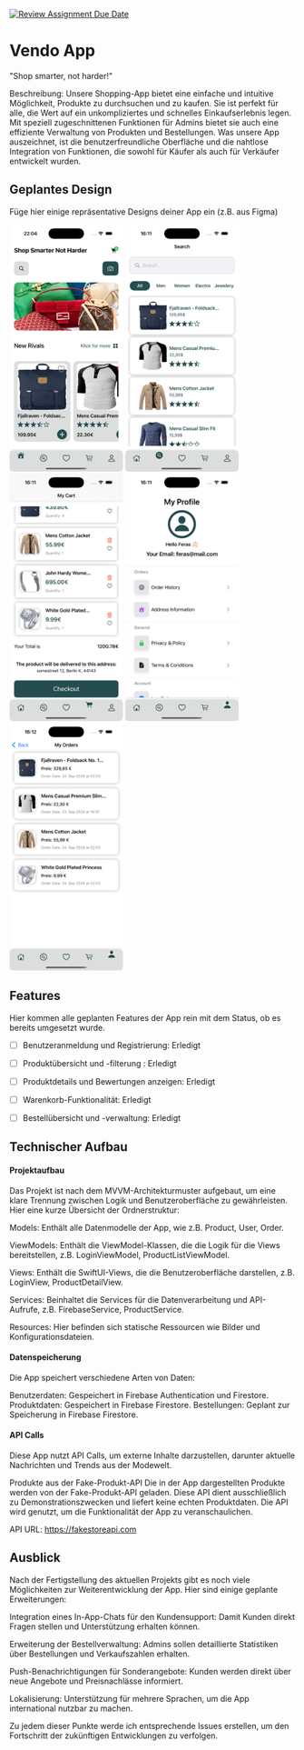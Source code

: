 [![Review Assignment Due Date](https://classroom.github.com/assets/deadline-readme-button-22041afd0340ce965d47ae6ef1cefeee28c7c493a6346c4f15d667ab976d596c.svg)](https://classroom.github.com/a/oXOEvXHr)
# Vendo App

"Shop smarter, not harder!"

Beschreibung: Unsere Shopping-App bietet eine einfache und intuitive Möglichkeit, Produkte zu durchsuchen und zu kaufen. Sie ist perfekt für alle, die Wert auf ein unkompliziertes und schnelles Einkaufserlebnis legen. Mit speziell zugeschnittenen Funktionen für Admins bietet sie auch eine effiziente Verwaltung von Produkten und Bestellungen. Was unsere App auszeichnet, ist die benutzerfreundliche Oberfläche und die nahtlose Integration von Funktionen, die sowohl für Käufer als auch für Verkäufer entwickelt wurden.

## Geplantes Design
Füge hier einige repräsentative Designs deiner App ein (z.B. aus Figma)
<p>
  <img src="./img/sc1.png" width="200">
  <img src="./img/sc2.png" width="200">
  <img src="./img/sc3.png" width="200">
  <img src="./img/sc4.png" width="200">
  <img src="./img/sc5.png" width="200">
</p>

## Features
Hier kommen alle geplanten Features der App rein mit dem Status, ob es bereits umgesetzt wurde.

- [ ] Benutzeranmeldung und Registrierung: Erledigt
- [ ] Produktübersicht und -filterung : Erledigt
- [ ] Produktdetails und Bewertungen anzeigen: Erledigt
- [ ] Warenkorb-Funktionalität: Erledigt
- [ ] Bestellübersicht und -verwaltung: Erledigt




## Technischer Aufbau

#### Projektaufbau
Das Projekt ist nach dem MVVM-Architekturmuster aufgebaut, um eine klare Trennung zwischen Logik und Benutzeroberfläche zu gewährleisten. Hier eine kurze Übersicht der Ordnerstruktur:

Models: Enthält alle Datenmodelle der App, wie z.B. Product, User, Order.

ViewModels: Enthält die ViewModel-Klassen, die die Logik für die Views bereitstellen, z.B. LoginViewModel, ProductListViewModel.

Views: Enthält die SwiftUI-Views, die die Benutzeroberfläche darstellen, z.B. LoginView, ProductDetailView.

Services: Beinhaltet die Services für die Datenverarbeitung und API-Aufrufe, z.B. FirebaseService, ProductService.

Resources: Hier befinden sich statische Ressourcen wie Bilder und Konfigurationsdateien.


#### Datenspeicherung
Die App speichert verschiedene Arten von Daten:

Benutzerdaten: Gespeichert in Firebase Authentication und Firestore.
Produktdaten: Gespeichert in Firebase Firestore.
Bestellungen: Geplant zur Speicherung in Firebase Firestore.


#### API Calls
Diese App nutzt API Calls, um externe Inhalte darzustellen, darunter aktuelle Nachrichten und Trends aus der Modewelt.

Produkte aus der Fake-Produkt-API
Die in der App dargestellten Produkte werden von der Fake-Produkt-API geladen. Diese API dient ausschließlich zu Demonstrationszwecken und liefert keine echten Produktdaten. Die API wird genutzt, um die Funktionalität der App zu veranschaulichen.

API URL: https://fakestoreapi.com



## Ausblick
Nach der Fertigstellung des aktuellen Projekts gibt es noch viele Möglichkeiten zur Weiterentwicklung der App. Hier sind einige geplante Erweiterungen:

Integration eines In-App-Chats für den Kundensupport: Damit Kunden direkt Fragen stellen und Unterstützung erhalten können.

Erweiterung der Bestellverwaltung: Admins sollen detaillierte Statistiken über Bestellungen und Verkaufszahlen erhalten.

Push-Benachrichtigungen für Sonderangebote: Kunden werden direkt über neue Angebote und Preisnachlässe informiert.

Lokalisierung: Unterstützung für mehrere Sprachen, um die App international nutzbar zu machen.

Zu jedem dieser Punkte werde ich entsprechende Issues erstellen, um den Fortschritt der zukünftigen Entwicklungen zu verfolgen.
 
